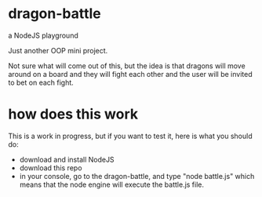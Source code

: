 # dragon-battle
a NodeJS playground

Just another OOP mini project.

Not sure what will come out of this, but the idea is that dragons will move around on a board and they will fight each other and the user will be invited to bet on each fight.

# how does this work
This is a work in progress, but if you want to test it, here is what you should do:
+ download and install NodeJS
+ download this repo
+ in your console, go to the dragon-battle, and type "node battle.js" which means that the node engine will execute the battle.js file.
